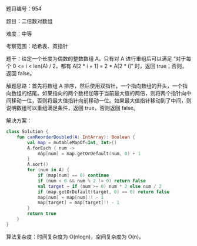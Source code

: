 题目编号：954

题目：二倍数对数组

难度：中等

考察范围：哈希表、双指针

题干：给定一个长度为偶数的整数数组 A，只有对 A 进行重组后可以满足 “对于每个 0 <= i < len(A) / 2，都有 A[2 * i + 1] = 2 * A[2 * i]” 时，返回 true；否则，返回 false。

解题思路：首先将数组 A 排序，然后使用双指针，一个指向数组的开头，一个指向数组的结尾。如果指向的两个数相加等于当前最大值的两倍，则将两个指针向中间移动一位，否则将最大值指针向前移动一位。如果最大值指针移动到了中间，则说明数组可以重组满足条件，返回 true，否则返回 false。

解决方案：

```kotlin
class Solution {
    fun canReorderDoubled(A: IntArray): Boolean {
        val map = mutableMapOf<Int, Int>()
        A.forEach { num ->
            map[num] = map.getOrDefault(num, 0) + 1
        }
        A.sort()
        for (num in A) {
            if (map[num] == 0) continue
            if (num < 0 && num % 2 != 0) return false
            val target = if (num >= 0) num * 2 else num / 2
            if (map.getOrDefault(target, 0) == 0) return false
            map[num] = map[num]!! - 1
            map[target] = map[target]!! - 1
        }
        return true
    }
}
```

算法复杂度：时间复杂度为 O(nlogn)，空间复杂度为 O(n)。